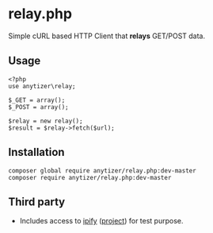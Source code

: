 # relay.php

Simple cURL based HTTP Client that __relays__ GET/POST data.


## Usage

    <?php
    use anytizer\relay;

    $_GET = array();
    $_POST = array();

    $relay = new relay();
    $result = $relay->fetch($url);


## Installation

    composer global require anytizer/relay.php:dev-master
    composer require anytizer/relay.php:dev-master


## Third party

 * Includes access to [ipify](https://www.ipify.org/) ([project](https://github.com/rdegges/ipify-api/)) for test purpose.
